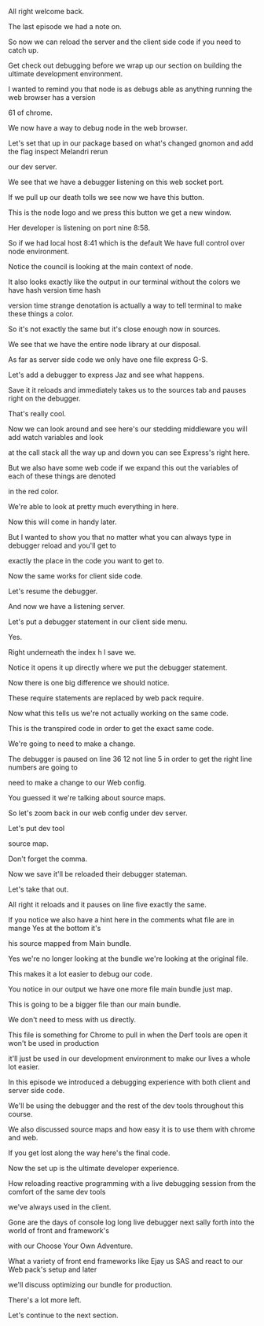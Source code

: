 All right welcome back.

The last episode we had a note on.

So now we can reload the server and the client side code if you need to catch up.

Get check out debugging before we wrap up our section on building the ultimate development environment.

I wanted to remind you that node is as debugs able as anything running the web browser has a version

61 of chrome.

We now have a way to debug node in the web browser.

Let's set that up in our package based on what's changed gnomon and add the flag inspect Melandri rerun

our dev server.

We see that we have a debugger listening on this web socket port.

If we pull up our death tolls we see now we have this button.

This is the node logo and we press this button we get a new window.

Her developer is listening on port nine 8:58.

So if we had local host 8:41 which is the default We have full control over node environment.

Notice the council is looking at the main context of node.

It also looks exactly like the output in our terminal without the colors we have hash version time hash

version time strange denotation is actually a way to tell terminal to make these things a color.

So it's not exactly the same but it's close enough now in sources.

We see that we have the entire node library at our disposal.

As far as server side code we only have one file express G-S.

Let's add a debugger to express Jaz and see what happens.

Save it it reloads and immediately takes us to the sources tab and pauses right on the debugger.

That's really cool.

Now we can look around and see here's our stedding middleware you will add watch variables and look

at the call stack all the way up and down you can see Express's right here.

But we also have some web code if we expand this out the variables of each of these things are denoted

in the red color.

We're able to look at pretty much everything in here.

Now this will come in handy later.

But I wanted to show you that no matter what you can always type in debugger reload and you'll get to

exactly the place in the code you want to get to.

Now the same works for client side code.

Let's resume the debugger.

And now we have a listening server.

Let's put a debugger statement in our client side menu.

Yes.

Right underneath the index h l save we.

Notice it opens it up directly where we put the debugger statement.

Now there is one big difference we should notice.

These require statements are replaced by web pack require.

Now what this tells us we're not actually working on the same code.

This is the transpired code in order to get the exact same code.

We're going to need to make a change.

The debugger is paused on line 36 12 not line 5 in order to get the right line numbers are going to

need to make a change to our Web config.

You guessed it we're talking about source maps.

So let's zoom back in our web config under dev server.

Let's put dev tool

source map.

Don't forget the comma.

Now we save it'll be reloaded their debugger stateman.

Let's take that out.

All right it reloads and it pauses on line five exactly the same.

If you notice we also have a hint here in the comments what file are in mange Yes at the bottom it's

his source mapped from Main bundle.

Yes we're no longer looking at the bundle we're looking at the original file.

This makes it a lot easier to debug our code.

You notice in our output we have one more file main bundle just map.

This is going to be a bigger file than our main bundle.

We don't need to mess with us directly.

This file is something for Chrome to pull in when the Derf tools are open it won't be used in production

it'll just be used in our development environment to make our lives a whole lot easier.

In this episode we introduced a debugging experience with both client and server side code.

We'll be using the debugger and the rest of the dev tools throughout this course.

We also discussed source maps and how easy it is to use them with chrome and web.

If you get lost along the way here's the final code.

Now the set up is the ultimate developer experience.

How reloading reactive programming with a live debugging session from the comfort of the same dev tools

we've always used in the client.

Gone are the days of console log long live debugger next sally forth into the world of front and framework's

with our Choose Your Own Adventure.

What a variety of front end frameworks like Ejay us SAS and react to our Web pack's setup and later

we'll discuss optimizing our bundle for production.

There's a lot more left.

Let's continue to the next section.
